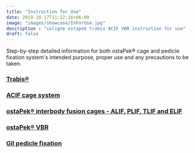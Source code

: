 ```yaml
---
title: "Instruction for Use"
date: 2019-10-17T11:22:16+06:00
image: "images/showcase/InForUse.jpg"
description : "coligne ostapek trabis ACIF VBR instruction for use"
draft: false
---
```


Step-by-step detailed information for both ostaPek® cage and pedicle fixation system's intended purpose, proper use and any precautions to be taken.

<!--more-->

### [Trabis®](https://saps2412.github.io/IFUs/US_Trabis_IFU_2018-04.pdf) 

### [ACIF cage system](https://saps2412.github.io/IFUs/US_ACIF_IFU_2017-09.pdf)

### [ostaPek® interbody fusion cages - ALIF, PLIF, TLIF and ELIF](https://saps2412.github.io/IFUs/US_ostaPek_Interbody_Fusion_Cages_IFU_2018-10.pdf)

### [ostaPek® VBR](https://saps2412.github.io/IFUs/US_VBR_System_IFU_2020-05.pdf)

### [GII pedicle fixation](https://saps2412.github.io/IFUs/US_GII_spinal_fixation_system_IFU_2020-05.pdf)

